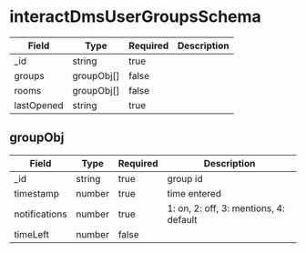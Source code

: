 # interactDmsUserGroupsSchema
| Field | Type | Required | Description |
| -- | -- | -- | -- |
| _id | string | true |
| groups | groupObj[] | false |
| rooms | groupObj[] | false |
| lastOpened | string | true |

## groupObj
| Field | Type | Required | Description |
| -- | -- | -- | -- |
| _id | string | true | group id |
| timestamp | number | true | time entered |
| notifications | number | true | 1: on, 2: off, 3: mentions, 4: default |
| timeLeft | number | false |

